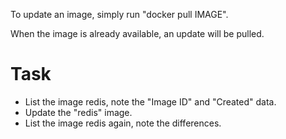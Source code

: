 To update an image, simply run "docker pull IMAGE".

When the image is already available, an update will be pulled.

# Task

* List the image redis, note the "Image ID" and "Created" data.
* Update the "redis" image.
* List the image redis again, note the differences.
